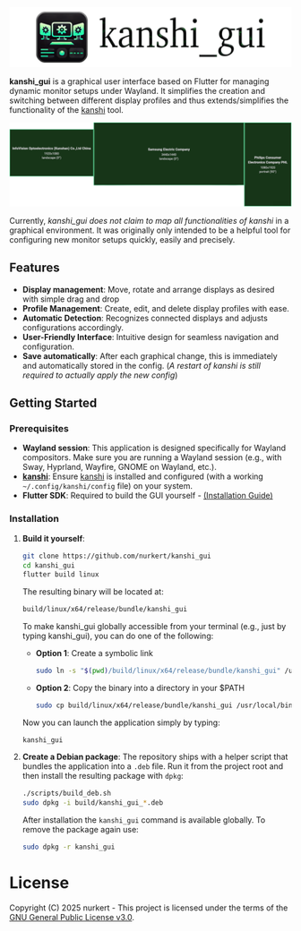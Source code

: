 ![kanshi_gui banner](https://raw.githubusercontent.com/nurkert/kanshi_gui/main/assets/banner.png)

**kanshi_gui** is a graphical user interface based on Flutter for managing dynamic monitor setups under Wayland. It simplifies the creation and switching between different display profiles and thus extends/simplifies the functionality of the [kanshi](https://sr.ht/~emersion/kanshi/) tool.

![kanshi_gui banner](https://raw.githubusercontent.com/nurkert/kanshi_gui/main/assets/example.png)

Currently, _kanshi_gui does not claim to map all functionalities of kanshi_ in a graphical environment. It was originally only intended to be a helpful tool for configuring new monitor setups quickly, easily and precisely.

## Features

- **Display management**: Move, rotate and arrange displays as desired with simple drag and drop
- **Profile Management**: Create, edit, and delete display profiles with ease.
- **Automatic Detection**: Recognizes connected displays and adjusts configurations accordingly.
- **User-Friendly Interface**: Intuitive design for seamless navigation and configuration.
- **Save automatically**: After each graphical change, this is immediately and automatically stored in the config. (_A restart of kanshi is still required to actually apply the new config_)

## Getting Started

### Prerequisites

- 	**Wayland session**: This application is designed specifically for Wayland compositors. Make sure you are running a Wayland session (e.g., with Sway, Hyprland, Wayfire, GNOME on Wayland, etc.).
- [**kanshi**](https://sr.ht/~emersion/kanshi/): Ensure [kanshi](https://sr.ht/~emersion/kanshi/) is installed and configured (with a working `~/.config/kanshi/config` file) on your system. 
- **Flutter SDK**: Required to build the GUI yourself - [(Installation Guide)](https://flutter.dev/docs/get-started/install)

### Installation

1. **Build it yourself**:
   ```bash
   git clone https://github.com/nurkert/kanshi_gui
   cd kanshi_gui
   flutter build linux
   ```
   The resulting binary will be located at:
   ```bash
   build/linux/x64/release/bundle/kanshi_gui
   ```
   To make kanshi_gui globally accessible from your terminal (e.g., just by typing kanshi_gui), you can do one of the following:
   - **Option 1**: Create a symbolic link
      ```bash
      sudo ln -s "$(pwd)/build/linux/x64/release/bundle/kanshi_gui" /usr/local/bin/kanshi_gui
      ```
   - **Option 2**: Copy the binary into a directory in your $PATH
      ```bash
      sudo cp build/linux/x64/release/bundle/kanshi_gui /usr/local/bin/
      ```
   Now you can launch the application simply by typing:
   ```
   kanshi_gui
   ```

2. **Create a Debian package**:
   The repository ships with a helper script that bundles the application
   into a `.deb` file. Run it from the project root and then install the
   resulting package with `dpkg`:
   ```bash
   ./scripts/build_deb.sh
   sudo dpkg -i build/kanshi_gui_*.deb
   ```
   After installation the `kanshi_gui` command is available globally. To
   remove the package again use:
   ```bash
   sudo dpkg -r kanshi_gui
   ```

# License

Copyright (C) 2025 nurkert - This project is licensed under the terms of the [GNU General Public License v3.0](LICENSE).
